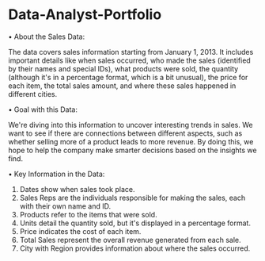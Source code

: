 # Data-Analyst-Portfolio

• About the Sales Data:

The data covers sales information starting from January 1, 2013. It includes important details like when sales occurred, who made the sales (identified by their names and special IDs), what products were sold, the quantity (although it's in a percentage format, which is a bit unusual), the price for each item, the total sales amount, and where these sales happened in different cities.

• Goal with this Data:

We're diving into this information to uncover interesting trends in sales. We want to see if there are connections between different aspects, such as whether selling more of a product leads to more revenue. By doing this, we hope to help the company make smarter decisions based on the insights we find.

• Key Information in the Data:

1. Dates show when sales took place.
2. Sales Reps are the individuals responsible for making the sales, each with their own name and ID.
3. Products refer to the items that were sold.
4. Units detail the quantity sold, but it's displayed in a percentage format.
5. Price indicates the cost of each item.
6. Total Sales represent the overall revenue generated from each sale.
7. City with Region provides information about where the sales occurred.
